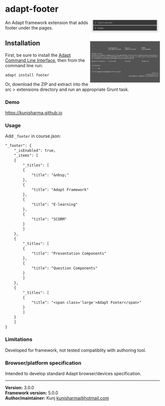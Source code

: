 # adapt-footer  

<img src="assets/adapt-footer.png" alt="adapt-footer" align="right" width="45%">

An Adapt framework extension that adds footer under the pages.

## Installation

First, be sure to install the [Adapt Command Line Interface](https://github.com/cajones/adapt-cli), then from the command line run:

    adapt install footer

Or, download the ZIP and extract into the src > extensions directory and run an appropriate Grunt task.

### Demo

https://kunjsharma.github.io

### Usage

Add `_footer` in course.json:

```
"_footer": {
    "_isEnabled": true,
    "_items": [
	{
	    "_titles": [
		{
		    "title": "&nbsp;"
		},
		{
		    "title": "Adapt Framework"
		},
		{
		    "title": "E-learning"
		},
		{
		    "title": "SCORM"
		}
	    ]
	},
	{
	    "_titles": [
		{
		    "title": "Presentation Components"
		},
		{
		    "title": "Question Components"
		}
	    ]
	},
	{
	    "_titles": [
		{
		    "title": "<span class='large'>Adapt Footer</span>"
		}
	    ]
	}
    ]
}
```

### Limitations

Developed for framework, not tested compatiblity with authoring tool.

### Browser/platform specification

Intended to develop standard Adapt browser/devices specification.

----------------------------
**Version:**  3.0.0  
**Framework version:** 5.0.0   
**Author/maintainer:** Kunj <kunjsharma@hotmail.com>